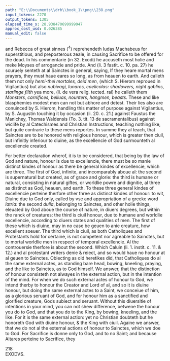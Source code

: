 ```yaml
---
path: "E:\\Documents\\drb\\book_1\\png\\238.png"
input_tokens: 2270
output_tokens: 1305
elapsed_time_s: 28.938470699999947
approx_cost_usd: 0.026385
manual_edit: false
---
```

and Rebecca of great sinnes (<sup>4</sup>) reprehendeth Iudas Machabeus for superstitious, and preposterous zeale, in causing Sacrifice to be offered for the dead. In his commentarie (in 32. Exodi) he accuseth most holie and meke Moyses of arrogancie and pride. And (li. 3 fastit. c. 10. pa. 27) he scuruely senteth at al Sainctes in general, saying, If they heare mortal mens prayers, they must haue eares so long, as from heauen to earth. And calleth them not only *hemi-thei mortales, deid men*, (which S. Hierom reproued in Vigilantius) but also *nubivagi, lunares, caelicolas: shadowers, night goblins, starlinge filth* yea more, (li. de vera relig. tected. rai) he calleth them *Monsters, carnifices, belluas, nounters, hangmen, beasts*. These and like blasphemies modest men can not but abhore and detest. Their lies also are conuinced by S. Hierom, handling this matter of purpose against Vigilantius, by S. Augustin touching it by occasion (li. 20. c. 21.) against Faustus the Manichey, Thomas Waldensis (To. 3. tit. 13 de sacramentalibus) against wiclife by al Catechismes and Christian Instructions, teaching nothing like, but quite contrarie to these mens reportes. In summe they al teach, that Sainctes are to be honored with religious honour, which is greater then ciuil, but infinitly inferiour to diuine, as the excellencie of God surmounteth al excellencie created.

For better declaration wherof, it is to be considered, that being by the law of God and nature, honour is due to excellencie, there must be so manie distinct kindes of honour as there be general kindes of excellencie, which are three. The first of God, infinite, and incomparably aboue al: the second is supernatural but created, as of grace and glorie: the third is humane or natural, consisting in natural giftes, or worldlie powre and dignitie, al three as distinct as God, heauen, and earth. To these three general kindes of excellencie perteine therfore other three as distinct kindes of honour: to wit, Diuine due to God only, called by vse and appropriation of a greeke word *latria*: the second *dulia*, belonging to Sainctes, and other holie things, eleuated by God aboue the course of nature, in diuers degrees, but within the ranck of creatures: the third is ciuil honour, due to humane and worldlie excellencie, according to diuers states and qualities of men. The first of these which is diuine, may in no case be geuen to anie creature, how excellent soeuer. The third which is ciuil, as both Catholiques and Protestants hold for certaine, is not competent nor agreable to Sainctes, but to mortal worldlie men in respect of temporal excellencie. Al the controuersie therfore is about the second. Which Caluin (li. 1. instit. c. 11. & 12.) and al protestant writers denie & reiect, and so would haue no honour at al geuen to Sainctes. Obiecting as old heretikes did, that Catholiques do al the same external actes, as standing bare head, bowing, kneeling, praying, and the like to Sainctes, as to God himself. We answer, that the distinction of honour consisteth not alwayes in the external action, but in the intention of the mind. For when we do such external actes of honour to God, we intend therby to honour the Creator and Lord of al, and so it is diuine honour, but doing the same external actes to a Saint, we conceiue of him, as a glorious seruant of God, and for honour him as a sanctified and glorified creature, Gods subiect and seruant. Without this diuersitie of intentions in your mind, you can not shew difference, betwene the honour you do to God, and that you do to the King, by bowing, kneeling, and the like. For it is the same external action: yet no Christian doubteth but he honoreth God with diuine honour, & the King with ciuil. Againe we answer, that we do not al the external actions of honour to Sainctes, which we doe to God. For Sacrifice is donne only to God, and to no Saint; and because Altares perteine to Sacrifice, they

[^1]: Al modest me wil condemne these blasphe-mies.

[^2]: Catholique doctrine and practise con-uince their lies

[^3]: The true Ca-tholique do-ctrin

[^4]: Honour due to excellencie

[^5]: Three kindes of excellencie

[^6]: Therfore three kindes of honour.

[^7]: Protestants denie anie ho-nour to be due to Sainctes.

[^8]: Their obie-ction.

[^9]: First answer.

[^10]: Example of this necessary distinction.

[^11]: Second an-swer.

<aside>218</aside>

<aside>EXODVS.</aside>